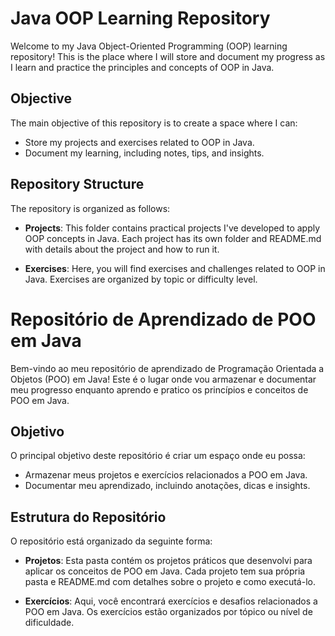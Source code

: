 # Java OOP Learning Repository

Welcome to my Java Object-Oriented Programming (OOP) learning repository! This is the place where I will store and document my progress as I learn and practice the principles and concepts of OOP in Java.

## Objective

The main objective of this repository is to create a space where I can:

- Store my projects and exercises related to OOP in Java.
- Document my learning, including notes, tips, and insights.

## Repository Structure

The repository is organized as follows:

- **Projects**: This folder contains practical projects I've developed to apply OOP concepts in Java. Each project has its own folder and README.md with details about the project and how to run it.

- **Exercises**: Here, you will find exercises and challenges related to OOP in Java. Exercises are organized by topic or difficulty level.



# Repositório de Aprendizado de POO em Java

Bem-vindo ao meu repositório de aprendizado de Programação Orientada a Objetos (POO) em Java! Este é o lugar onde vou armazenar e documentar meu progresso enquanto aprendo e pratico os princípios e conceitos de POO em Java.

## Objetivo

O principal objetivo deste repositório é criar um espaço onde eu possa:

- Armazenar meus projetos e exercícios relacionados a POO em Java.
- Documentar meu aprendizado, incluindo anotações, dicas e insights.

## Estrutura do Repositório

O repositório está organizado da seguinte forma:

- **Projetos**: Esta pasta contém os projetos práticos que desenvolvi para aplicar os conceitos de POO em Java. Cada projeto tem sua própria pasta e README.md com detalhes sobre o projeto e como executá-lo.

- **Exercícios**: Aqui, você encontrará exercícios e desafios relacionados a POO em Java. Os exercícios estão organizados por tópico ou nível de dificuldade.

